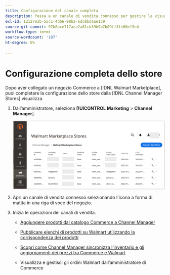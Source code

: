 ```yaml
---
title: Configurazione del canale completa
description: Passa a un canale di vendita connesso per gestire la visualizzazione e la gestione degli elenchi di prodotti, degli aggiornamenti di scorte e prezzi e per tenere traccia degli ordini
exl-id: 12127e3b-55c1-4db6-98b2-6dc8bdaae139
source-git-commit: 97b8ace717ace2a81cb39b9b7b09ff3fe06ef5e4
workflow-type: tm+mt
source-wordcount: '107'
ht-degree: 0%

---
```


# Configurazione completa dello store

Dopo aver collegato un negozio Commerce a [!DNL Walmart Marketplace], puoi completare la configurazione dello store dalla [!DNL Channel Manager Stores] visualizza.

1. Dall’amministratore, seleziona **[!UICONTROL Marketing** > **Channel Manager**].

   ![[!DNL Walmart Marketplace API key] pagina di configurazione](assets/connect-commerce-store-config.png)

1. Apri un canale di vendita connesso selezionando l&#39;icona a forma di matita in una riga di voce del negozio.

1. Inizia le operazioni dei canali di vendita.

   - [Aggiungere prodotti dal catalogo Commerce a Channel Manager](add-products-to-connected-channel.md)

   - [Pubblicare elenchi di prodotti su Walmart utilizzando la corrispondenza dei prodotti](publish-listings-to-marketplace.md)

   - [Scopri come Channel Manager sincronizza l’inventario e gli aggiornamenti dei prezzi tra Commerce e Walmart](inventory-and-price-updates.md)

   - Visualizza e gestisci gli ordini Walmart dall’amministratore di Commerce
